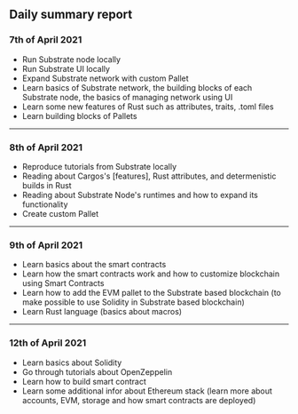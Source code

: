 ## Daily summary report

### 7th of April 2021

- Run Substrate node locally
- Run Substrate UI locally
- Expand Substrate network with custom Pallet
- Learn basics of Substrate network, the building blocks of each Substrate node, the basics of managing network using UI
- Learn some new features of Rust such as attributes, traits, .toml files
- Learn building blocks of Pallets

----

### 8th of April 2021

- Reproduce tutorials from Substrate locally
- Reading about Cargos's [features], Rust attributes, and determenistic builds in Rust
- Reading about Substrate Node's runtimes and how to expand its functionality
- Create custom Pallet

----

### 9th of April 2021

- Learn basics about the smart contracts
- Learn how the smart contracts work and how to customize blockchain using Smart Contracts
- Learn how to add the EVM pallet to the Substrate based blockchain (to make possible to use Solidity in Substrate based blockchain)
- Learn Rust language (basics about macros)

----

### 12th of April 2021

- Learn basics about Solidity
- Go through tutorials about OpenZeppelin
- Learn how to build smart contract
- Learn some additional infor about Ethereum stack (learn more about accounts, EVM, storage and how smart contracts are deployed)
